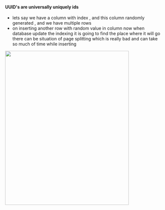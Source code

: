 #### UUID's are universally uniquely ids 
- lets say we have a column with index , and this column randomly generated , and we have multiple rows
- on inserting another row with random value in column now when database update the indexing it is going to find the place where it will go there can be situation of page splitting which is really bad and can take so much of time while inserting


<img width=400 height=500 src="https://github.com/user-attachments/assets/06619b69-4f02-4670-9de5-3953dd0ee513">

